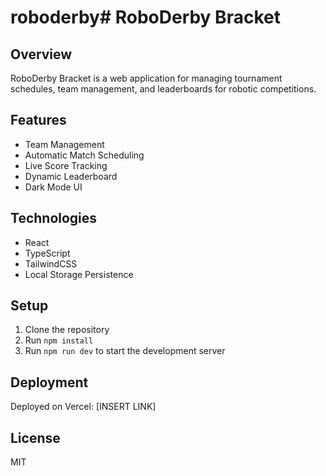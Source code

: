 # roboderby# RoboDerby Bracket

## Overview
RoboDerby Bracket is a web application for managing tournament schedules, team management, and leaderboards for robotic competitions.

## Features
- Team Management
- Automatic Match Scheduling
- Live Score Tracking
- Dynamic Leaderboard
- Dark Mode UI

## Technologies
- React
- TypeScript
- TailwindCSS
- Local Storage Persistence

## Setup
1. Clone the repository
2. Run `npm install`
3. Run `npm run dev` to start the development server

## Deployment
Deployed on Vercel: [INSERT LINK]

## License
MIT
